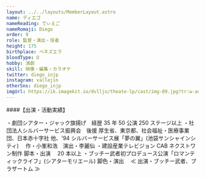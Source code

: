 ```yaml
---
layout: ../../layouts/MemberLayout.astro
name: ディエゴ
nameReading: でぃえご
nameRomaji: Diego
order: 9
role: 監督・演出・役者
height: 175
birthplace: ベネズエラ
bloodType: O
hobby: 演劇
skill: 映像・編集・カラオケ
twitter: diego_injp
instagram: vallejin
otherSns: diego_injp
imgUrl: https://ik.imagekit.io/dvlljo/theate-lp/cast/img-09.jpg?tr:w-auto
---
```


####【出演・活動実績】

・劇団シアター・ジャック旗揚げ　経歴 35 年 50 公演 250 ステージ以上
・社団法人シルバーサービス振興会　後援 厚生省、東京都、社会福祉・医療事業団、日本赤十字社 他、'94 シルバーサービス展「夢の翼」(池袋サンシャインシティ)　 作・小峯和浩　演出・李麗仙
・建設産業テレビジョン CAB ネクストワン制作 脚本・出演　 20 本以上
・ブッチー武者初プロデュース公演「ロマンティックライフ」(シアターモリエール) 脚色・演出　 ≪ 出演・ブッチー武者、ブラザートム ≫
